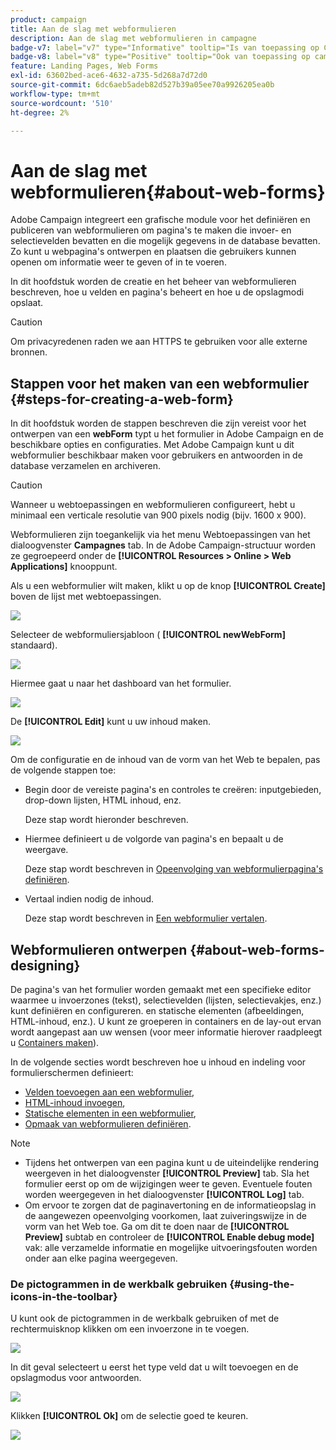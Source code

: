 ```yaml
---
product: campaign
title: Aan de slag met webformulieren
description: Aan de slag met webformulieren in campagne
badge-v7: label="v7" type="Informative" tooltip="Is van toepassing op Campaign Classic v7"
badge-v8: label="v8" type="Positive" tooltip="Ook van toepassing op campagne v8"
feature: Landing Pages, Web Forms
exl-id: 63602bed-ace6-4632-a735-5d268a7d72d0
source-git-commit: 6dc6aeb5adeb82d527b39a05ee70a9926205ea0b
workflow-type: tm+mt
source-wordcount: '510'
ht-degree: 2%

---
```


# Aan de slag met webformulieren{#about-web-forms}



Adobe Campaign integreert een grafische module voor het definiëren en publiceren van webformulieren om pagina&#39;s te maken die invoer- en selectievelden bevatten en die mogelijk gegevens in de database bevatten. Zo kunt u webpagina&#39;s ontwerpen en plaatsen die gebruikers kunnen openen om informatie weer te geven of in te voeren.

In dit hoofdstuk worden de creatie en het beheer van webformulieren beschreven, hoe u velden en pagina&#39;s beheert en hoe u de opslagmodi opslaat.

>[!CAUTION]
>
>Om privacyredenen raden we aan HTTPS te gebruiken voor alle externe bronnen.

## Stappen voor het maken van een webformulier {#steps-for-creating-a-web-form}

In dit hoofdstuk worden de stappen beschreven die zijn vereist voor het ontwerpen van een **webForm** typt u het formulier in Adobe Campaign en de beschikbare opties en configuraties. Met Adobe Campaign kunt u dit webformulier beschikbaar maken voor gebruikers en antwoorden in de database verzamelen en archiveren.

>[!CAUTION]
>
>Wanneer u webtoepassingen en webformulieren configureert, hebt u minimaal een verticale resolutie van 900 pixels nodig (bijv. 1600 x 900).

Webformulieren zijn toegankelijk via het menu Webtoepassingen van het dialoogvenster **Campagnes** tab. In de Adobe Campaign-structuur worden ze gegroepeerd onder de **[!UICONTROL Resources > Online > Web Applications]** knooppunt.

Als u een webformulier wilt maken, klikt u op de knop **[!UICONTROL Create]** boven de lijst met webtoepassingen.

![](assets/webapp_create_new.png)

Selecteer de webformuliersjabloon ( **[!UICONTROL newWebForm]** standaard).

![](assets/s_ncs_admin_survey_select_template.png)

Hiermee gaat u naar het dashboard van het formulier.

![](assets/webapp_empty_dashboard.png)

De **[!UICONTROL Edit]** kunt u uw inhoud maken.

![](assets/webapp_edit_tab.png)

Om de configuratie en de inhoud van de vorm van het Web te bepalen, pas de volgende stappen toe:

* Begin door de vereiste pagina&#39;s en controles te creëren: inputgebieden, drop-down lijsten, HTML inhoud, enz.

  Deze stap wordt hieronder beschreven.

* Hiermee definieert u de volgorde van pagina&#39;s en bepaalt u de weergave.

  Deze stap wordt beschreven in [Opeenvolging van webformulierpagina&#39;s definiëren](defining-web-forms-page-sequencing.md).

* Vertaal indien nodig de inhoud.

  Deze stap wordt beschreven in [Een webformulier vertalen](translating-a-web-form.md).

## Webformulieren ontwerpen {#about-web-forms-designing}

De pagina&#39;s van het formulier worden gemaakt met een specifieke editor waarmee u invoerzones (tekst), selectievelden (lijsten, selectievakjes, enz.) kunt definiëren en configureren. en statische elementen (afbeeldingen, HTML-inhoud, enz.). U kunt ze groeperen in containers en de lay-out ervan wordt aangepast aan uw wensen (voor meer informatie hierover raadpleegt u [Containers maken](defining-web-forms-layout.md#creating-containers)).

In de volgende secties wordt beschreven hoe u inhoud en indeling voor formulierschermen definieert:

* [Velden toevoegen aan een webformulier](adding-fields-to-a-web-form.md),
* [HTML-inhoud invoegen](static-elements-in-a-web-form.md#inserting-html-content),
* [Statische elementen in een webformulier](static-elements-in-a-web-form.md),
* [Opmaak van webformulieren definiëren](defining-web-forms-layout.md).

>[!NOTE]
>
>* Tijdens het ontwerpen van een pagina kunt u de uiteindelijke rendering weergeven in het dialoogvenster **[!UICONTROL Preview]** tab. Sla het formulier eerst op om de wijzigingen weer te geven. Eventuele fouten worden weergegeven in het dialoogvenster **[!UICONTROL Log]** tab.
>* Om ervoor te zorgen dat de paginavertoning en de informatieopslag in de aangewezen opeenvolging voorkomen, laat zuiveringswijze in de vorm van het Web toe. Ga om dit te doen naar de **[!UICONTROL Preview]** subtab en controleer de **[!UICONTROL Enable debug mode]** vak: alle verzamelde informatie en mogelijke uitvoeringsfouten worden onder aan elke pagina weergegeven.
>

### De pictogrammen in de werkbalk gebruiken {#using-the-icons-in-the-toolbar}

U kunt ook de pictogrammen in de werkbalk gebruiken of met de rechtermuisknop klikken om een invoerzone in te voegen.

![](assets/s_ncs_admin_webform_add_selection.png)

In dit geval selecteert u eerst het type veld dat u wilt toevoegen en de opslagmodus voor antwoorden.

![](assets/s_ncs_admin_webform_select_storage.png)

Klikken **[!UICONTROL Ok]** om de selectie goed te keuren.

![](assets/s_ncs_admin_webform_confirm_storage.png)
